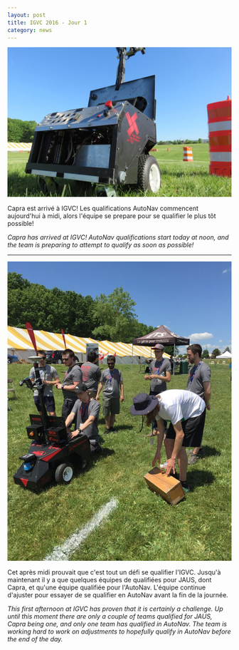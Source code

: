 ```yaml
---
layout: post
title: IGVC 2016 - Jour 1
category: news
---
```

<img src="/img/igvc2016-j1.jpg" class="post-left-image">

Capra est arrivé à IGVC! Les qualifications AutoNav commencent aujourd'hui à midi, alors l'équipe se prepare pour se qualifier le plus tôt possible!

*Capra has arrived at IGVC! AutoNav qualifications start today at noon, and the team is preparing to attempt to qualify as soon as possible!*

<hr />

<img src="/img/igvc2016-j1-p2.jpg" class="post-right-image">

Cet après midi prouvait que c'est tout un défi se qualifier l'IGVC. Jusqu'à maintenant il y a que quelques équipes de qualifiées pour JAUS, dont Capra, et qu'une équipe qualifiée pour l'AutoNav. L'équipe continue d'ajuster pour essayer de se qualifier en AutoNav avant la fin de la journée. 

*This first afternoon at IGVC has proven that it is certainly a challenge. Up until this moment there are only a couple of teams qualified for JAUS, Capra being one, and only one team has qualified in AutoNav. The team is working hard to work on adjustments to hopefully qualify in AutoNav before the end of the day.*